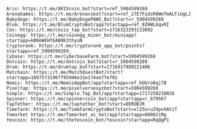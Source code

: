 	Arix: https://t.me/ARIXcoin_bot?start=ref_5904599269
	ArenaGames: https://t.me/Arenavsbot?start=ref_27E7FzdsR8WeTmALFiUgLJ
	Babydoge: https://t.me/BabyDogePAWS_Bot?start=r_5904599269
	Blum: https://t.me/BlumCryptoBot/app?startapp=ref_8ZHWL6qvRI
	Cex: https://t.me/cexio_tap_bot?start=1716323293133092
	Coinegg: https://t.me/coinegg_miner_bot/miniapp?startapp=kBNoWEHfEAB8K3thyuN
	Cryptorank: https://t.me/cryptorank_app_bot/points?startapp=ref_5904599269_
	Cybase: https://t.me/CyberbaseFarm_bot?start=5904599269
	Dotcoin: https://t.me/dotcoin_bot?start=r_5904599269
	Drum: https://t.me/drumtap_bot?start=1716917989221406
	Matchain: https://t.me/MatchQuestBot/start?startapp=1897573196ff95946e31e174ae7fe702
	Nomis: https://t.me/NomisAppBot/app?startapp=ref_kUUro6qj7B
	Pixeltap: https://t.me/pixelversexyzbot?start=5904599269
	Simple: https://t.me/Simple_Tap_Bot/app?startapp=1717258210026
	Spinner: https://t.me/spinnercoin_bot/app?startapp=r_679567
	TapTether: https://t.me/taptether_bot?start=OEROBJR
	Timefarm: https://t.me/TimeFarmCryptoBot?start=xlZ5oruZ4pvXAtiT
	Tomarket https://t.me/Tomarket_ai_bot/app?startapp=00002iMg
	Yescoin: https://t.me/theYescoin_bot/Yescoin?startapp=RqQgP1
